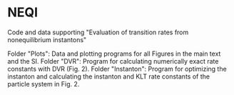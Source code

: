 # NEQI
Code and data supporting "Evaluation of transition rates from nonequilibrium instantons"

Folder "Plots": Data and plotting programs for all Figures in the main text and the SI.
Folder "DVR": Program for calculating numerically exact rate constants with DVR (Fig. 2).
Folder "Instanton": Program for optimizing the instanton and calculating the instanton and KLT rate constants of the particle system in Fig. 2.
